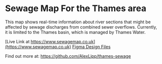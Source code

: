# Sewage Map For the Thames area

This map shows real-time information about river sections that might be affected by sewage discharges from combined sewer overflows. Currently, it is limited to the Thames basin, which is managed by Thames Water.

[Live Link at https://www.sewagemap.co.uk](https://www.sewagemap.co.uk)
[Figma Design Files](https://www.figma.com/file/EOJLW1aVdvAh9sTzbQK1uk/App-UI?type=design&node-id=0%3A1&mode=design&t=JhhOq4y180yDKHd3-1)

Find out more at: https://github.com/AlexLipp/thames-sewage
